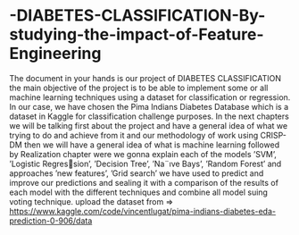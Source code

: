 # -DIABETES-CLASSIFICATION-By-studying-the-impact-of-Feature-Engineering
The document in your hands is our project of DIABETES CLASSIFICATION the main objective of the project is to be able to implement some or all machine learning techniques using a dataset for classification or regression. In
our case, we have chosen the Pima Indians Diabetes Database which is a dataset in Kaggle for classification challenge purposes. In the next chapters we will be talking first about the project
and have a general idea of what we trying to do and achieve from it and our methodology of work using CRISP-DM then we will have a general idea of what is machine learning followed
by Realization chapter were we gonna explain each of the models ’SVM’, ’Logistic Regression’, ’Decision Tree’, ’Na¨ıve Bays’, ’Random Forest’ and approaches ’new features’, ’Grid search’ we have used to predict and improve our predictions and sealing it with a comparison
of the results of each model with the different techniques and combine all model suing voting technique.
upload the dataset from => https://www.kaggle.com/code/vincentlugat/pima-indians-diabetes-eda-prediction-0-906/data

